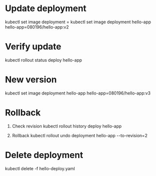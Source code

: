 # Update deployment

kubectl set image deployment <deployment-name> <container-name>=<new-image>
kubectl set image deployment hello-app hello-app=080196/hello-app:v2

# Verify update

kubectl rollout status deploy hello-app

# New version 
kubectl set image deployment hello-app hello-app=080196/hello-app:v3

# Rollback 
1. Check revision
kubectl rollout history deploy hello-app

2. Rollback
kubectl rollout undo deployment hello-app --to-revision=2

# Delete deployment
kubectl delete -f hello-deploy.yaml